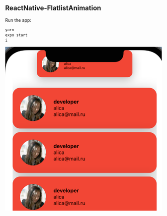 ## ReactNative-FlatlistAnimation

Run the app:
```sh
yarn
expo start
i
```

![alt text](assets/img1.png "")​
